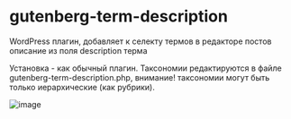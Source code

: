 # gutenberg-term-description
WordPress плагин, добавляет к селекту термов в редакторе постов описание из поля description терма

Установка - как обычный плагин.
Таксономии редактируются в файле gutenberg-term-description.php, внимание! таксономии могут быть только иерархические (как рубрики).


![image](https://user-images.githubusercontent.com/16862217/115290670-7e1fab80-a15c-11eb-9b2f-ec81a1909e05.png)

